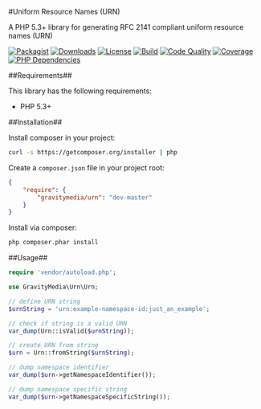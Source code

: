 #Uniform Resource Names (URN)

A PHP 5.3+ library for generating RFC 2141 compliant uniform resource names (URN)

[![Packagist](https://img.shields.io/packagist/v/gravitymedia/urn.svg)](https://packagist.org/packages/gravitymedia/urn)
[![Downloads](https://img.shields.io/packagist/dt/gravitymedia/urn.svg)](https://packagist.org/packages/gravitymedia/urn)
[![License](https://img.shields.io/packagist/l/gravitymedia/urn.svg)](https://packagist.org/packages/gravitymedia/urn)
[![Build](https://img.shields.io/travis/GravityMedia/Urn.svg)](https://travis-ci.org/GravityMedia/Urn)
[![Code Quality](https://img.shields.io/scrutinizer/g/GravityMedia/Urn.svg)](https://scrutinizer-ci.com/g/GravityMedia/Urn/?branch=master)
[![Coverage](https://img.shields.io/scrutinizer/coverage/g/GravityMedia/Urn.svg)](https://scrutinizer-ci.com/g/GravityMedia/Urn/?branch=master)
[![PHP Dependencies](https://www.versioneye.com/user/projects/54a6c39d27b014005400004b/badge.svg)](https://www.versioneye.com/user/projects/54a6c39d27b014005400004b)

##Requirements##

This library has the following requirements:

 - PHP 5.3+

##Installation##

Install composer in your project:

```bash
curl -s https://getcomposer.org/installer | php
```

Create a `composer.json` file in your project root:

```json
{
    "require": {
        "gravitymedia/urn": "dev-master"
    }
}
```

Install via composer:

```bash
php composer.phar install
```

##Usage##

```php
require 'vendor/autoload.php';

use GravityMedia\Urn\Urn;

// define URN string
$urnString = 'urn:example-namespace-id:just_an_example';

// check if string is a valid URN
var_dump(Urn::isValid($urnString));

// create URN from string
$urn = Urn::fromString($urnString);

// dump namespace identifier
var_dump($urn->getNamespaceIdentifier());

// dump namespace specific string
var_dump($urn->getNamespaceSpecificString());
```
